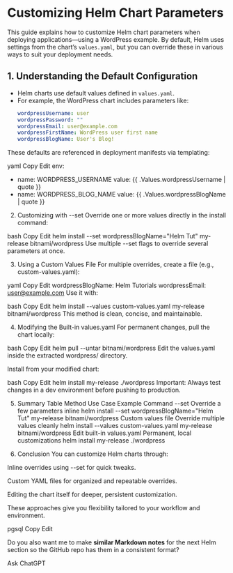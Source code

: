 # Customizing Helm Chart Parameters

This guide explains how to customize Helm chart parameters when deploying applications—using a WordPress example. By default, Helm uses settings from the chart’s `values.yaml`, but you can override these in various ways to suit your deployment needs.

## 1. Understanding the Default Configuration

- Helm charts use default values defined in `values.yaml`.  
- For example, the WordPress chart includes parameters like:
  ```yaml
  wordpressUsername: user
  wordpressPassword: ""
  wordpressEmail: user@example.com
  wordpressFirstName: WordPress user first name
  wordpressBlogName: User's Blog!
These defaults are referenced in deployment manifests via templating:

yaml
Copy
Edit
env:
  - name: WORDPRESS_USERNAME
    value: {{ .Values.wordpressUsername | quote }}
  - name: WORDPRESS_BLOG_NAME
    value: {{ .Values.wordpressBlogName | quote }}
2. Customizing with --set
Override one or more values directly in the install command:

bash
Copy
Edit
helm install --set wordpressBlogName="Helm Tut" my-release bitnami/wordpress
Use multiple --set flags to override several parameters at once.

3. Using a Custom Values File
For multiple overrides, create a file (e.g., custom-values.yaml):

yaml
Copy
Edit
wordpressBlogName: Helm Tutorials
wordpressEmail: user@example.com
Use it with:

bash
Copy
Edit
helm install --values custom-values.yaml my-release bitnami/wordpress
This method is clean, concise, and maintainable.

4. Modifying the Built-in values.yaml
For permanent changes, pull the chart locally:

bash
Copy
Edit
helm pull --untar bitnami/wordpress
Edit the values.yaml inside the extracted wordpress/ directory.

Install from your modified chart:

bash
Copy
Edit
helm install my-release ./wordpress
Important: Always test changes in a dev environment before pushing to production.

5. Summary Table
Method	Use Case	Example Command
--set	Override a few parameters inline	helm install --set wordpressBlogName="Helm Tut" my-release bitnami/wordpress
Custom values file	Override multiple values cleanly	helm install --values custom-values.yaml my-release bitnami/wordpress
Edit built-in values.yaml	Permanent, local customizations	helm install my-release ./wordpress

6. Conclusion
You can customize Helm charts through:

Inline overrides using --set for quick tweaks.

Custom YAML files for organized and repeatable overrides.

Editing the chart itself for deeper, persistent customization.

These approaches give you flexibility tailored to your workflow and environment.

pgsql
Copy
Edit

Do you also want me to make **similar Markdown notes** for the next Helm section so the GitHub repo has them in a consistent format?








Ask ChatGPT
